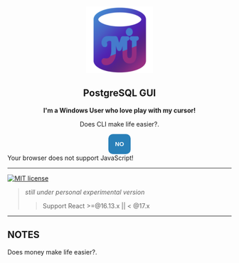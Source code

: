 <!DOCTYPE html>
<html>
<body>
<div align="center">
<img src="https://raw.githubusercontent.com/muhimron90/electron-react-pgui/main/resources/256x256.png" alt="PG Logo" width="150" height="150">
<div">
<h2 style="text-align:center;">PostgreSQL GUI</h2>
<p style="text-align:center;"><b>I'm a Windows User who love play with my cursor!</b><p>
<div>
<style>
.btn {
color: #fff !important;
text-transform: uppercase;
text-decoration: none;
background: #2980b9;
padding: 15px;
border-radius: 10px;
display: inline-block;
border: none;
transition: all 0.4s ease 0s;
}
.btn:hover {
background: #434343;
letter-spacing: 1px;
-webkit-box-shadow: 0px 5px 40px -10px rgba(0,0,0,0.57);
-moz-box-shadow: 0px 5px 40px -10px rgba(0,0,0,0.57);
box-shadow: 5px 40px -10px rgba(0,0,0,0.57);
transition: all 0.4s ease 0s;
}
</style>
<script>
function damn () {
    alert("Ure Awesome Dude!");       
}
 </script>
<p>Does CLI make life easier?.</p>
<button class="btn" type="button"onclick="damn()" > <b>NO</b> </button>

</div>
</div>
</div>
<noscript>
Your browser does not support JavaScript!
</noscript>
</body>
</html>

---

[![MIT license](https://img.shields.io/badge/License-MIT-blue.svg)](https://github.com/muhimron90/electron-react-pgui/blob/main/LICENSE)

> _still under personal experimental version_
>
> > Support React >=@16.13.x || < @17.x

---

## NOTES

Does money make life easier?.
